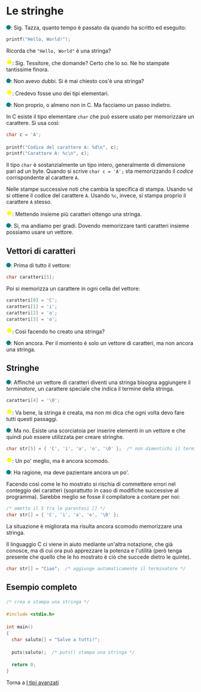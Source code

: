 # Le stringhe

![](../../images/people/tess.png): Sig. Tazza, quanto tempo è passato da quando
ha scritto ed eseguito:

```c
printf("Hello, World!");
```

Ricorda che `"Hello, World"` è una stringa?

![](../../images/people/tazza.png): Sig. Tessitore, che domande? Certo
che lo so. Ne ho stampate tantissime finora.

![](../../images/people/tess.png): Non avevo dubbi. Si è mai chiesto cos'è
una stringa?

![](../../images/people/tazza.png): Credevo fosse uno dei tipi elementari.

![](../../images/people/tess.png): Non proprio, o almeno non in C. Ma facciamo
un passo indietro.

In C esiste il tipo elementare `char` che può essere usato per memorizzare un carattere.
Si usa così:

```c
char c = 'A';

printf("Codice del carattere A: %d\n", c);
printf("Carattere A: %c\n", c);
```

Il tipo `char` è sostanzialmente un tipo intero, generalmente di dimensione
pari ad un byte. Quando si scrive `char c = 'A';` sta memorizzando il *codice*
corrispondente al carattere `A`.

Nelle stampe successive noti che cambia la specifica di stampa. Usando `%d`
si ottiene il codice del carattere `A`. Usando `%c`, invece, si stampa proprio
il carattere `A` stesso.

![](../../images/people/tazza.png): Mettendo insieme più caratteri ottengo una stringa.

![](../../images/people/tess.png): Si, ma andiamo per gradi. Dovendo memorizzare
tanti caratteri insieme possiamo usare un vettore.

## Vettori di caratteri

![](../../images/people/tess.png): Prima di tutto il vettore:

```c
char caratteri[5];
```

Poi si memorizza un carattere in ogni cella del vettore:

```c
caratteri[0] = 'C';
caratteri[1] = 'i';
caratteri[2] = 'a';
caratteri[3] = 'o';
```

![](../../images/people/tazza.png): Così facendo ho creato una stringa?

![](../../images/people/tess.png): Non ancora. Per il momento è solo
un vettore di caratteri, ma non ancora una stringa.

## Stringhe

![](../../images/people/tess.png): Affinché un vettore di caratteri diventi
una stringa bisogna aggiungere il *terminatore*, un carattere speciale
che indica il termine della stringa.

```c
caratteri[4] = '\0';
```

![](../../images/people/tazza.png): Va bene, la stringa è creata, ma non mi
dica che ogni volta devo fare tutti questi passaggi.

![](../../images/people/tess.png): Ma no. Esiste una scorciatoia per inserire
elementi in un vettore e che quindi può essere utilizzata per creare stringhe.

```c
char str[5] = { 'C', 'i', 'a', 'o', '\0' };  /* non dimentichi il terminatore */
```

![](../../images/people/tazza.png): Un po' meglio, ma è ancora scomodo.

![](../../images/people/tess.png): Ha ragione, ma deve pazientare ancora un po'.

Facendo così come le ho mostrato si rischia di commettere
errori nel conteggio dei caratteri (soprattutto in
caso di modifiche successive al programma).
Sarebbe meglio se fosse il compilatore a contare per noi:

```c
/* ometto il 5 tra le parentesi [] */
char str[] = { 'C', 'i', 'a', 'o', '\0' };
```

La situazione è migliorata ma risulta ancora scomodo memorizzare una stringa.

Il linguaggio C ci viene in aiuto mediante un'altra notazione,
che già conosce, ma di cui ora può apprezzare la potenza e l'utilità
(però tenga presente che quello che le ho mostrato è ciò che succede dietro le quinte).

```c
char str[] = "Ciao";  /* aggiunge automaticamente il terminatore */
```

## Esempio completo

```c
/* crea e stampa una stringa */

#include <stdio.h>

int main()
{
  char saluto[] = "Salve a tutti!";

  puts(saluto);  /* puts() stampa una stringa */

  return 0;
}
```

Torna a [I tipi avanzati](../summary.md)
